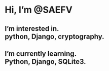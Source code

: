 <h1>Hi, I’m @SAEFV </h1>
<h2>
  I’m interested in. <br>
    python, Django, cryptography.
</h2>
<h2>
  I’m currently learning. <br>
  Python, Django, SQLite3.
</h2>
<!-- - 💞️ I’m looking to collaborate on ...
- 📫 How to reach me ... -->

<!---
SAEFV/SAEFV is a ✨ special ✨ repository because its `README.md` (this file) appears on your GitHub profile.
You can click the Preview link to take a look at your changes.
--->

